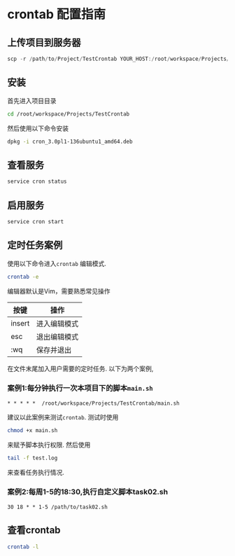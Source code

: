# crontab 配置指南

## 上传项目到服务器

```powershell
scp -r /path/to/Project/TestCrontab YOUR_HOST:/root/workspace/Projects/
```

## 安装

首先进入项目目录

```bash
cd /root/workspace/Projects/TestCrontab
```

然后使用以下命令安装

```bash
dpkg -i cron_3.0pl1-136ubuntu1_amd64.deb
```

## 查看服务

```bash
service cron status
```

## 启用服务

```bash
service cron start
```

## 定时任务案例

使用以下命令进入`crontab` 编辑模式.

```bash
crontab -e
```

编辑器默认是Vim，需要熟悉常见操作

| 按键     | 操作     |
|--------|--------|
| insert | 进入编辑模式 |
| esc    | 退出编辑模式 |
| :wq    | 保存并退出  |

在文件末尾加入用户需要的定时任务. 以下为两个案例,

### 案例1:每分钟执行一次本项目下的脚本`main.sh`

```vim
* * * * *  /root/workspace/Projects/TestCrontab/main.sh
```

建议以此案例来测试`crontab`. 测试时使用

```bash
chmod +x main.sh
```

来赋予脚本执行权限. 然后使用

```bash
tail -f test.log
```

来查看任务执行情况.

### 案例2:每周1-5的18:30,执行自定义脚本task02.sh

```vim
30 18 * * 1-5 /path/to/task02.sh
```

## 查看crontab

```bash
crontab -l
```
